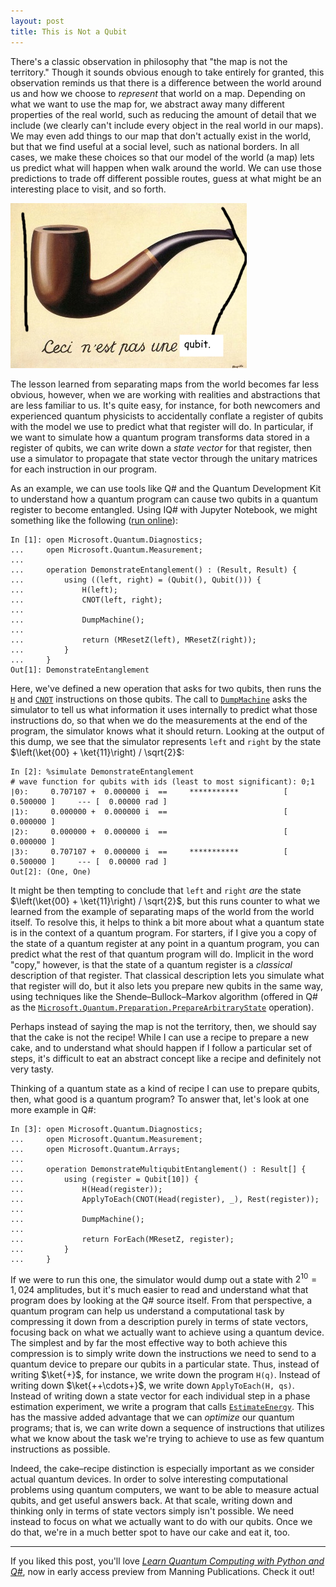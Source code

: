```yaml
---
layout: post
title: This is Not a Qubit
---
```


There's a classic observation in philosophy that "the map is not the territory."
Though it sounds obvious enough to take entirely for granted, this observation reminds us that there is a difference between the world around us and how we choose to _represent_ that world on a map.
Depending on what we want to use the map for, we abstract away many different properties of the real world, such as reducing the amount of detail that we include (we clearly can't include every object in the real world in our maps).
We may even add things to our map that don't actually exist in the world, but that we find useful at a social level, such as national borders.
In all cases, we make these choices so that our model of the world (a map) lets us predict what will happen when walk around the world.
We can use those predictions to trade off different possible routes, guess at what might be an interesting place to visit, and so forth.

<img src="/assets/figures/this-is-not-a-qubit.png" />

The lesson learned from separating maps from the world becomes far less obvious, however, when we are working with realities and abstractions that are less familiar to us.
It's quite easy, for instance, for both newcomers and experienced quantum physicists to accidentally conflate a register of qubits with the model we use to predict what that register will do.
In particular, if we want to simulate how a quantum program transforms data stored in a register of qubits, we can write down a _state vector_ for that register, then use a simulator to propagate that state vector through the unitary matrices for each instruction in our program.

As an example, we can use tools like Q# and the Quantum Development Kit to understand how a quantum program can cause two qubits in a quantum register to become entangled.
Using IQ# with Jupyter Notebook, we might something like the following ([run online](https://mybinder.org/v2/gist/cgranade/df78c32014986d77b054abf33c45b9d6/master)):

```Q#
In [1]: open Microsoft.Quantum.Diagnostics;
...     open Microsoft.Quantum.Measurement;
...     
...     operation DemonstrateEntanglement() : (Result, Result) {
...         using ((left, right) = (Qubit(), Qubit())) {
...             H(left);
...             CNOT(left, right);
...             
...             DumpMachine();
...             
...             return (MResetZ(left), MResetZ(right));
...         }
...     }
Out[1]: DemonstrateEntanglement
```

Here, we've defined a new operation that asks for two qubits, then runs the [`H`](https://docs.microsoft.com/qsharp/api/qsharp/microsoft.quantum.intrinsic.h) and [`CNOT`](https://docs.microsoft.com/qsharp/api/qsharp/microsoft.quantum.intrinsic.cnot) instructions on those qubits.
The call to [`DumpMachine`](https://docs.microsoft.com/qsharp/api/qsharp/microsoft.quantum.diagnostics.dumpmachine) asks the simulator to tell us what information it uses internally to predict what those instructions do, so that when we do the measurements at the end of the program, the simulator knows what it should return.
Looking at the output of this dump, we see that the simulator represents `left` and `right` by the state $\left(\ket{00} + \ket{11}\right) / \sqrt{2}$:

```Q#
In [2]: %simulate DemonstrateEntanglement
# wave function for qubits with ids (least to most significant): 0;1
∣0❭:	 0.707107 +  0.000000 i	 == 	***********          [ 0.500000 ]     --- [  0.00000 rad ]
∣1❭:	 0.000000 +  0.000000 i	 == 	                     [ 0.000000 ]                   
∣2❭:	 0.000000 +  0.000000 i	 == 	                     [ 0.000000 ]                   
∣3❭:	 0.707107 +  0.000000 i	 == 	***********          [ 0.500000 ]     --- [  0.00000 rad ]
Out[2]: (One, One)
```

It might be then tempting to conclude that `left` and `right` _are_ the state $\left(\ket{00} + \ket{11}\right) / \sqrt{2}$, but this runs counter to what we learned from the example of separating maps of the world from the world itself.
To resolve this, it helps to think a bit more about what a quantum state is in the context of a quantum program.
For starters, if I give you a copy of the state of a quantum register at any point in a quantum program, you can predict what the rest of that quantum program will do.
Implicit in the word "copy," however, is that the state of a quantum register is a _classical_ description of that register.
That classical description lets you simulate what that register will do, but it also lets you prepare new qubits in the same way, using techniques like the Shende–Bullock–Markov algorithm (offered in Q# as the [`Microsoft.Quantum.Preparation.PrepareArbitraryState`](https://docs.microsoft.com/qsharp/api/qsharp/microsoft.quantum.preparation.preparearbitrarystate) operation).

Perhaps instead of saying the map is not the territory, then, we should say that the cake is not the recipe!
While I can use a recipe to prepare a new cake, and to understand what should happen if I follow a particular set of steps, it's difficult to eat an abstract concept like a recipe and definitely not very tasty.

Thinking of a quantum state as a kind of recipe I can use to prepare qubits, then, what good is a quantum program?
To answer that, let's look at one more example in Q#:

```Q#
In [3]: open Microsoft.Quantum.Diagnostics;
...     open Microsoft.Quantum.Measurement;
...     open Microsoft.Quantum.Arrays;
...     
...     operation DemonstrateMultiqubitEntanglement() : Result[] {
...         using (register = Qubit[10]) {
...             H(Head(register));
...             ApplyToEach(CNOT(Head(register), _), Rest(register));
...             
...             DumpMachine();
...             
...             return ForEach(MResetZ, register);
...         }
...     }
```

If we were to run this one, the simulator would dump out a state with $2^{10} = 1,024$ amplitudes, but it's much easier to read and understand what that program does by looking at the Q# source itself.
From that perspective, a quantum program can help us understand a computational task by compressing it down from a description purely in terms of state vectors, focusing back on what we actually want to achieve using a quantum device.
The simplest and by far the most effective way to both achieve this compression is to simply write down the instructions we need to send to a quantum device to prepare our qubits in a particular state.
Thus, instead of writing $\ket{+}$, for instance, we write down the program `H(q)`.
Instead of writing down $\ket{++\cdots+}$, we write down `ApplyToEach(H, qs)`.
Instead of writing down a state vector for each individual step in a phase estimation experiment, we write a program that calls [`EstimateEnergy`](https://docs.microsoft.com/qsharp/api/qsharp/microsoft.quantum.simulation.estimateenergy).
This has the massive added advantage that we can _optimize_ our quantum programs; that is, we can write down a sequence of instructions that utilizes what we know about the task we're trying to achieve to use as few quantum instructions as possible.

Indeed, the cake–recipe distinction is especially important as we consider actual quantum devices.
In order to solve interesting computational problems using quantum computers, we want to be able to measure actual qubits, and get useful answers back.
At that scale, writing down and thinking only in terms of state vectors simply isn't possible.
We need instead to focus on what we actually want to do with our qubits.
Once we do that, we're in a much better spot to have our cake and eat it, too.

<hr />

If you liked this post, you'll love [_Learn Quantum Computing with Python and Q#_](https://www.manning.com/books/learn-quantum-computing-with-python-and-q-sharp?a_aid=learn-qc-granade&a_bid=ee23f338), now in early access preview from Manning Publications.
Check it out!
